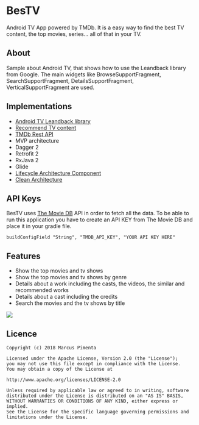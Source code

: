 # BesTV
Android TV App powered by TMDb. 
It is a easy way to find the best TV content, the top movies, series... all of that in your TV.

## About
Sample about Android TV, that shows how to use the Leandback library from Google. The main widgets like BrowseSupportFragment, SearchSupportFragment, DetailsSupportFragment, VerticalSupportFragment are used.

## Implementations
- [Android TV Leandback library](https://developer.android.com/tv)
- [Recommend TV content](https://developer.android.com/training/tv/discovery/recommendations) 
- [TMDb Rest API](https://www.themoviedb.org/)</li>
- MVP architecture
- Dagger 2
- Retrofit 2
- RxJava 2  
- Glide
- [Lifecycle Architecture Component](https://medium.com/mindorks/autodisposable-for-rxjava-with-lifecycle-architecture-component-23dfcfa83a2)
- [Clean Architecture](https://proandroiddev.com/kotlin-clean-architecture-1ad42fcd97fa)

## API Keys
BesTV uses [The Movie DB](https://www.themoviedb.org/) API in order to fetch all the data.
To be able to run this application you have to create an API KEY from The Movie DB and place it in your gradle file.
<br>
```
buildConfigField "String", "TMDB_API_KEY", "YOUR API KEY HERE"
```

## Features
<ul>
<li>Show the top movies and tv shows</li>
<li>Show the top movies and tv shows by genre</li>
<li>Details about a work including the casts, the videos, the similar and recommended works</li>
<li>Details about a cast including the credits</li>
<li>Search the movies and the tv shows by title</li>
</ul>

![](gif/app.gif)

## Licence
```
Copyright (c) 2018 Marcus Pimenta

Licensed under the Apache License, Version 2.0 (the "License");
you may not use this file except in compliance with the License.
You may obtain a copy of the License at

http://www.apache.org/licenses/LICENSE-2.0

Unless required by applicable law or agreed to in writing, software
distributed under the License is distributed on an "AS IS" BASIS,
WITHOUT WARRANTIES OR CONDITIONS OF ANY KIND, either express or implied.
See the License for the specific language governing permissions and
limitations under the License.
```

